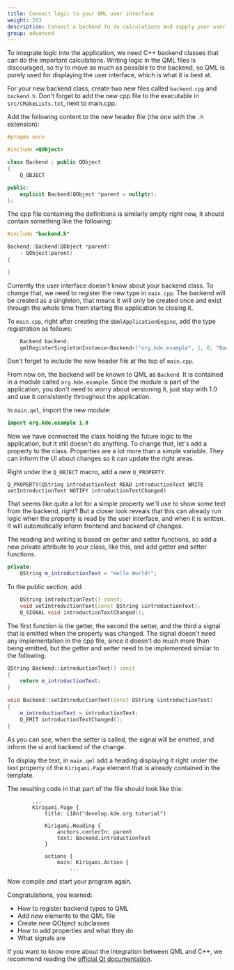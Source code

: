 ```yaml
---
title: Connect logic to your QML user interface
weight: 203
description: Connect a backend to do calculations and supply your user interface with data to display
group: advanced
---
```


To integrate logic into the application, we need C++ backend classes that can do the important calculations. Writing logic in the QML files is discouraged, so try to move as much as possible to the backend, so QML is purely used for displaying the user interface, which is what it is best at.

For your new backend class, create two new files called `backend.cpp` and `backend.h`. Don't forget to add the new cpp file to the executable in `src/CMakeLists.txt`, next to main.cpp.

Add the following content to the new header file (the one with the `.h` extension):
```C++
#pragma once

#include <QObject>

class Backend : public QObject
{
    Q_OBJECT

public:
    explicit Backend(QObject *parent = nullptr);
};
```

The cpp file containing the definitions is similarly empty right now, it should contain something like the following:
```C++
#include "backend.h"

Backend::Backend(QObject *parent)
    : QObject(parent)
{

}
```

Currently the user interface doesn't know about your backend class. To change that, we need to register the new type in `main.cpp`. The backend will be created as a singleton, that means it will only be created once and exist through the whole time from starting the application to closing it.

To `main.cpp`, right after creating the `QQmlApplicationEngine`, add the type registration as follows:
```C++
    Backend backend;
    qmlRegisterSingletonInstance<Backend>("org.kde.example", 1, 0, "Backend", &backend);
```

Don't forget to include the new header file at the top of `main.cpp`.

From now on, the backend will be known to QML as `Backend`. It is contained in a module called `org.kde.example`. Since the module is part of the application, you don't need to worry about versioning it, just stay with 1.0 and use it consistently throughout the application.

In `main.qml`, import the new module:
```QML
import org.kde.example 1.0
```

Now we have connected the class holding the future logic to the application, but it still doesn't do anything. To change that, let's add a property to the class. Properties are a lot more than a simple variable. They can inform the UI about changes so it can update the right areas.

Right under the `Q_OBJECT` macro, add a new `Q_PROPERTY`.

```
Q_PROPERTY(QString introductionText READ introductionText WRITE setIntroductionText NOTIFY introductionTextChanged)
```

That seems like quite a lot for a simple property we'll use to show some text from the backend, right?
But a closer look reveals that this can already run logic when the property is read by the user interface, and when it is written. It will automatically inform frontend and backend of changes.

The reading and writing is based on getter and setter functions, so add a new private attribute to your class, like this, and add getter and setter functions.
```C++
private:
    QString m_introductionText = "Hello World!";
```

To the public section, add
```C++
    QString introductionText() const;
    void setIntroductionText(const QString &introductionText);
    Q_SIGNAL void introductionTextChanged();
```
The first function is the getter, the second the setter, and the third a signal that is emitted when the property was changed. The signal doesn't need any implementation in the cpp file, since it doesn't do much more than being emitted, but the getter and setter need to be implemented similar to the following:
```C++
QString Backend::introductionText() const
{
    return m_introductionText;
}

void Backend::setIntroductionText(const QString &introductionText)
{
    m_introductionText = introductionText;
    Q_EMIT introductionTextChanged();
}
```

As you can see, when the setter is called, the signal will be emitted, and inform the ui and backend of the change.

To display the text, in `main.qml` add a heading displaying it right under the text property of the `Kirigami.Page` element that is already contained in the template.

The resulting code in that part of the file should look like this:
```
        ...
        Kirigami.Page {
            title: i18n("develop.kde.org tutorial")

            Kirigami.Heading {
                anchors.centerIn: parent
                text: Backend.introductionText
            }

            actions {
                main: Kirigami.Action {
                    ...
```

Now compile and start your program again.

Congratulations, you learned:
* How to register backend types to QML
* Add new elements to the QML file
* Create new QObject subclasses
* How to add properties and what they do
* What signals are

If you want to know more about the integration between QML and C++, we recommend reading the [official Qt documentation](https://doc.qt.io/qt-5/qtqml-cppintegration-definetypes.html).
